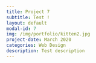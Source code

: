 ```yaml
---
title: Project 7
subtitle: Test !
layout: default
modal-id: 7
img: /img/portfolio/kitten2.jpg
project-date: March 2020
categories: Web Design
description: Test description
---
```

